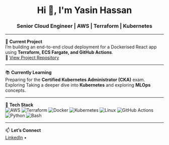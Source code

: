 <h1 align="center">Hi 👋, I'm Yasin Hassan</h1>
<h3 align="center">Senior Cloud Engineer | AWS | Terraform | Kubernetes</h3>

---

🚀 **Current Project**  
I’m building an end-to-end cloud deployment for a Dockerised React app using **Terraform, ECS Fargate, and GitHub Actions**.  
🔗 [View Project Repository](https://github.com/yasinsview/YOUR-REPO) <!-- replace with actual repo link -->

---

📚 **Currently Learning**  
Preparing for the **Certified Kubernetes Administrator (CKA)** exam.  
Exploring Taking a deeper dive into **Kubernetes** and exploring **MLOps** concepts.

---

🧰 **Tech Stack**  
![AWS](https://img.shields.io/badge/AWS-232F3E?style=flat&logo=amazonaws&logoColor=white)
![Terraform](https://img.shields.io/badge/Terraform-7B42BC?style=flat&logo=terraform&logoColor=white)
![Docker](https://img.shields.io/badge/Docker-2496ED?style=flat&logo=docker&logoColor=white)
![Kubernetes](https://img.shields.io/badge/Kubernetes-326CE5?style=flat&logo=kubernetes&logoColor=white)
![Linux](https://img.shields.io/badge/Linux-FCC624?style=flat&logo=linux&logoColor=black)
![GitHub Actions](https://img.shields.io/badge/GitHub_Actions-2088FF?style=flat&logo=githubactions&logoColor=white)
![Python](https://img.shields.io/badge/Python-3776AB?style=flat&logo=python&logoColor=white)
![Bash](https://img.shields.io/badge/Bash-4EAA25?style=flat&logo=gnu-bash&logoColor=white)

---

📫 **Let’s Connect**  
[LinkedIn](https://www.linkedin.com/in/yasin-h-0145a8170/) • 
